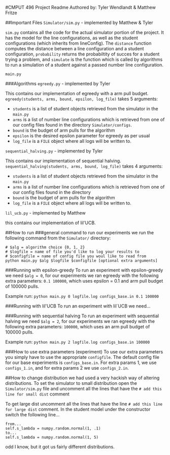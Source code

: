 #CMPUT 496 Project Readme
Authored by: Tyler Wendlandt & Matthew Fritze

##Important Files
`Simulator/sim.py` - implemented by Matthew & Tyler

`sim.py` contains all the code for the actual simulator portion of the project. It has the model for the line configurations, as well as the student configurations (which inherits from lineConfig). The `distance` function computes the distance between a line configuration and a student configuration, `probability` returns the probabiltity of succes for a student trying a problem, and `simulate` is the function which is called by algorithms to run a simulation of a student against a passed number line configuration.

`main.py`


###Algorithms
`egreedy.py` - implemented by Tyler

This contains our implementation of egreedy with a arm pull budget. `egreedy(students, arms, bound, epsilon, log_file)` takes 5 arguments:
* `students` is a list of student objects retrieved from the simulator in the `main.py`
* `arms` is a list of number line configurations which is retrieved from one of our config files found in the directory `Simulator/configs`.
* `bound` is the budget of arm pulls for the algorithm
* `epsilon` is the desired epsilon parameter for egreedy as per usual
* `log_file` is a `FILE` object where all logs will be written to. 

`sequential_halving.py` - implemented by Tyler

This contains our implementation of sequential halving. `sequential_halving(students, arms, bound, log_file)` takes 4 arguments:
* `students` is a list of student objects retrieved from the simulator in the `main.py`
* `arms` is a list of number line configurations which is retrieved from one of our config files found in the directory
* `bound` is the budget of arm pulls for the algorithm
* `log_file` is a `FILE` object where all logs will be written to. 

`lil_ucb.py` - implemented by Matthew

this contains our implementation of lil'UCB.


##How to run
###general command
to run our experiments we run the following command from the `Simulator/` directory:

```
# $alg = algorithm choice {0, 1, 2}
# $logfile = name of file you'd like to log your results to
# $configfile = name of config file you woul like to read from
python main.py $alg $logfile $configfile [optional extra arguments]
```


###Running with epsilon-greedy
To run an experiment with epsilon-greedy we need `$alg = 0`, for our experiments we ran egreedy with the following extra parameters: `0.1 100000`, which uses epsilon = 0.1 and arm pull budget of 100000 pulls.

Example run: `python main.py 0 logfile.log configs_base.in 0.1 100000`

###Running with lil'UCB
To run an experiment with lil`UCB we need...

###Running with sequential halving
To run an experiment with sequential halving we need `$alg = 2`, for our experiments we ran egreedy with the following extra parameters: `100000`, which uses an arm pull budget of 100000 pulls.

Example run: `python main.py 2 logfile.log configs_base.in 100000`

###How to use extra parameters (experiment)
To use our extra parameters you simply have to use the appropriate `configfile`. The default config file for our base experiments is `configs_base.in`. For extra params 1, we use `configs_1.in`, and for extra params 2 we use `configs_2.in`.

##How to change distribution
we had used a very hackish way of altering distributions. To set the simulator to small distribution open the `Simulator/sim.py` file and uncomment all the lines that have the `# add this line for small dist` comment

To get large dist uncomment all the lines that have the line `# add this line for large dist` comment. In the student model under the constructor switch the following line...
```
from...
self.s_lambda = numpy.random.normal(1, .1) 
to...
self.s_lambda = numpy.random.normal(1, 5)
```
odd I know, but it got us fairly different distributions.
